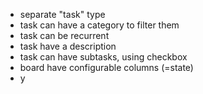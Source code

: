 - separate "task" type
- task can have a category to filter them
- task can be recurrent
- task have a description
- task can have subtasks, using checkbox
- board have configurable columns (=state)
- y

